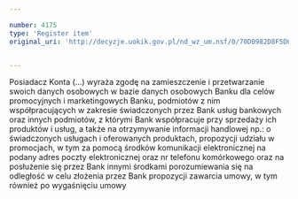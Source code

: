 ```yaml
---

number: 4175
type: 'Register item'
original_uri: 'http://decyzje.uokik.gov.pl/nd_wz_um.nsf/0/70D0982D8F5D66DEC1257AEF00320415?OpenDocument'


---
```


Posiadacz Konta (...) wyraża zgodę na zamieszczenie i przetwarzanie swoich danych osobowych w bazie danych osobowych Banku dla celów promocyjnych i marketingowych Banku, podmiotów z nim współpracujących w zakresie świadczonych przez Bank usług bankowych oraz innych podmiotów, z którymi Bank współpracuje przy sprzedaży ich produktów i usług, a także na otrzymywanie informacji handlowej np.: o świadczonych usługach i oferowanych produktach, propozycji udziału w promocjach, w tym za pomocą środków komunikacji elektronicznej na podany adres poczty elektronicznej oraz nr telefonu komórkowego oraz na posłużenie się przez Bank innymi środkami porozumiewania się na odległość w celu złożenia przez Bank propozycji zawarcia umowy, w tym również po wygaśnięciu umowy
